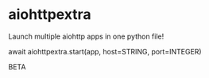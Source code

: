 # aiohttpextra
Launch multiple aiohttp apps in one python file!

await aiohttpextra.start(app, host=STRING, port=INTEGER)

BETA
